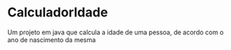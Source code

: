 # CalculadorIdade
Um projeto em java que calcula a idade de uma pessoa, de acordo com o ano de nascimento da mesma
